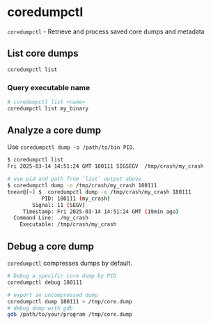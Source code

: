 # coredumpctl

`coredumpctl` - Retrieve and process saved core dumps and metadata

## List core dumps
```bash
coredumpctl list
```

### Query executable name
```bash
# coredumpctl list <name>
coredumpctl list my_binary
```

## Analyze a core dump
Use `coredumpctl dump -o /path/to/bin PID`.

```bash
$ coredumpctl list
Fri 2025-03-14 14:51:24 GMT 180111 SIGSEGV  /tmp/crash/my_crash

# use pid and path from `list` output above
$ coredumpctl dump -o /tmp/crash/my_crash 180111
tnear@[~] $  coredumpctl dump -o /tmp/crash/my_crash 180111
           PID: 180111 (my_crash)
        Signal: 11 (SEGV)
     Timestamp: Fri 2025-03-14 14:51:24 GMT (19min ago)
  Command Line: ./my_crash
    Executable: /tmp/crash/my_crash
```

## Debug a core dump
`coredumpctl` compresses dumps by default.

```bash
# Debug a specific core dump by PID
coredumpctl debug 180111
```

```bash
# export an uncompressed dump
coredumpctl dump 180111 > /tmp/core.dump
# debug dump with gdb
gdb /path/to/your/program /tmp/core.dump
```
